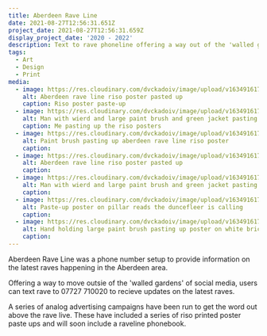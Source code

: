 ```yaml
---
title: Aberdeen Rave Line
date: 2021-08-27T12:56:31.651Z
project_date: 2021-08-27T12:56:31.659Z
display_project_date: '2020 - 2022'
description: Text to rave phoneline offering a way out of the 'walled garden'.
tags:
  - Art
  - Design
  - Print
media:
  - image: https://res.cloudinary.com/dvckadoiv/image/upload/v1634916174/Soft%20Refresh/aberdeen%20rave%20line/rrrraveline-30-pichi_ermgm1.jpg
    alt: Aberdeen rave line riso poster pasted up
    caption: Riso poster paste-up
  - image: https://res.cloudinary.com/dvckadoiv/image/upload/v1634916174/Soft%20Refresh/aberdeen%20rave%20line/rrrraveline-20-pichi_j6c7vh.jpg
    alt: Man with wierd and large paint brush and green jacket pasting up poster on granite wall with bright blue mural blurred in the background
    caption: Me pasting up the riso posters
  - image: https://res.cloudinary.com/dvckadoiv/image/upload/v1634916175/Soft%20Refresh/aberdeen%20rave%20line/rrrraveline-26-pichi_wsgfqa.jpg
    alt: Paint brush pasting up aberdeen rave line riso poster
    caption: 
  - image: https://res.cloudinary.com/dvckadoiv/image/upload/v1634916174/Soft%20Refresh/aberdeen%20rave%20line/rrrraveline-5-pichi_kwnkhm.jpg
    alt: Aberdeen rave line riso poster pasted up
    caption: 
  - image: https://res.cloudinary.com/dvckadoiv/image/upload/v1634916174/Soft%20Refresh/aberdeen%20rave%20line/rrrraveline-52-pichi_npo2j5.jpg
    alt: Man with wierd and large paint brush and green jacket pasting up poster on white brick wall
    caption: 
  - image: https://res.cloudinary.com/dvckadoiv/image/upload/v1634916174/Soft%20Refresh/aberdeen%20rave%20line/rrrraveline-51-pichi_byh4oj.jpg
    alt: Paste-up poster on pillar reads the duncefleer is calling
    caption: 
  - image: https://res.cloudinary.com/dvckadoiv/image/upload/v1634916175/Soft%20Refresh/aberdeen%20rave%20line/rrrraveline-32-pichi_opmz66.jpg
    alt: Hand holding large paint brush pasting up poster on white brick wall
    caption: 
---
```

Aberdeen Rave Line was a phone number setup to provide information on the latest raves happening in the Aberdeen area.

Offering a way to move outsie of the 'walled gardens' of social media, users can text rave to 07727 710020 to recieve updates on the latest raves.

A series of analog advertising campaigns have been run to get the word out above the rave live. These have included a series of riso printed poster paste ups and will soon include a raveline phonebook.